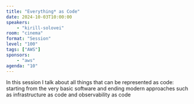 ```yaml
---
title: "Everything* as Code"
date: 2024-10-03T10:00:00
speakers:
    - "kirill-solovei"
room: "cinema"
format: "Session" 
level: "100"
tags: ["AWS"]
sponsors: 
    - "aws"
agenda: "10"
---
```


In this session I talk about all things that can be represented as code: starting from the very basic software and ending modern approaches such as infrastructure as code and observability as code
